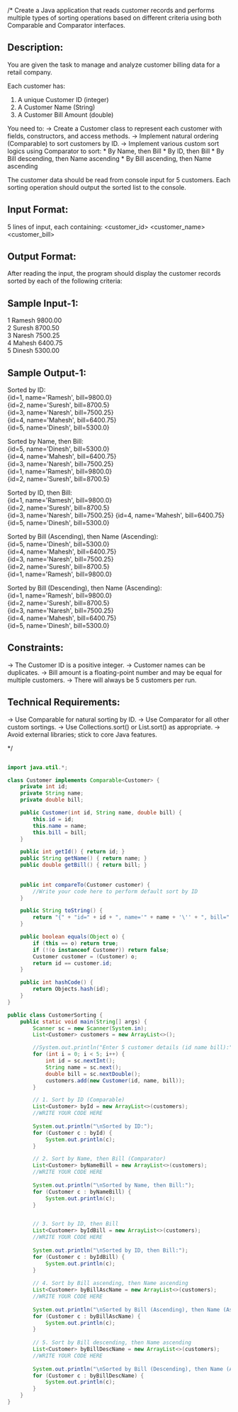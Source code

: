 /* Create a Java application that reads customer records 
and performs multiple types of sorting operations 
based on different criteria using both Comparable and Comparator interfaces.

Description:
------------
You are given the task to manage and analyze customer billing data for a retail company. 

Each customer has:
1. A unique Customer ID (integer)
2. A Customer Name (String)
3. A Customer Bill Amount (double)

You need to:
    -> Create a Customer class to represent each customer with fields, constructors, and access methods.
    -> Implement natural ordering (Comparable) to sort customers by ID.
    -> Implement various custom sort logics using Comparator to sort:
        * By Name, then Bill
        * By ID, then Bill
        * By Bill descending, then Name ascending
        * By Bill ascending, then Name ascending

The customer data should be read from console input for 5 customers. 
Each sorting operation should output the sorted list to the console.

Input Format:
-------------
5 lines of input, each containing: <customer_id> <customer_name> <customer_bill>

Output Format:
--------------
After reading the input, the program should display the customer records sorted by each of the following criteria:

Sample Input-1:
---------------
1 Ramesh 9800.00                                                                
2 Suresh 8700.50                                                                
3 Naresh 7500.25                                                                
4 Mahesh 6400.75                                                                
5 Dinesh 5300.00

Sample Output-1:
---------------
Sorted by ID:                                                                   
{id=1, name='Ramesh', bill=9800.0}                                              
{id=2, name='Suresh', bill=8700.5}                                              
{id=3, name='Naresh', bill=7500.25}                                             
{id=4, name='Mahesh', bill=6400.75}                                             
{id=5, name='Dinesh', bill=5300.0}                                              
                                                                                
Sorted by Name, then Bill:                                                      
{id=5, name='Dinesh', bill=5300.0}                                              
{id=4, name='Mahesh', bill=6400.75}                                             
{id=3, name='Naresh', bill=7500.25}                                             
{id=1, name='Ramesh', bill=9800.0}                                              
{id=2, name='Suresh', bill=8700.5}                                              
                                                                                
Sorted by ID, then Bill:                                                        
{id=1, name='Ramesh', bill=9800.0}                                              
{id=2, name='Suresh', bill=8700.5}                                              
{id=3, name='Naresh', bill=7500.25}
{id=4, name='Mahesh', bill=6400.75}                                             
{id=5, name='Dinesh', bill=5300.0}                                              
                                                                                
Sorted by Bill (Ascending), then Name (Ascending):                              
{id=5, name='Dinesh', bill=5300.0}                                              
{id=4, name='Mahesh', bill=6400.75}                                             
{id=3, name='Naresh', bill=7500.25}                                             
{id=2, name='Suresh', bill=8700.5}                                              
{id=1, name='Ramesh', bill=9800.0}                                              
                                                                                
Sorted by Bill (Descending), then Name (Ascending):                             
{id=1, name='Ramesh', bill=9800.0}                                              
{id=2, name='Suresh', bill=8700.5}                                              
{id=3, name='Naresh', bill=7500.25}                                             
{id=4, name='Mahesh', bill=6400.75}                                             
{id=5, name='Dinesh', bill=5300.0}  


Constraints:
------------
-> The Customer ID is a positive integer.
-> Customer names can be duplicates.
-> Bill amount is a floating-point number and may be equal for multiple customers.
-> There will always be 5 customers per run.

Technical Requirements:
------------------------
-> Use Comparable for natural sorting by ID.
-> Use Comparator for all other custom sortings.
-> Use Collections.sort() or List.sort() as appropriate.
-> Avoid external libraries; stick to core Java features.




*/


```java

import java.util.*;

class Customer implements Comparable<Customer> {
    private int id;
    private String name;
    private double bill;

    public Customer(int id, String name, double bill) {
        this.id = id;
        this.name = name;
        this.bill = bill;
    }

    public int getId() { return id; }
    public String getName() { return name; }
    public double getBill() { return bill; }
    
 
    public int compareTo(Customer customer) {
        //Write your code here to perform default sort by ID
    }

    public String toString() {
        return "{" + "id=" + id + ", name='" + name + '\'' + ", bill=" + bill + '}';
    }

    public boolean equals(Object o) {
        if (this == o) return true;
        if (!(o instanceof Customer)) return false;
        Customer customer = (Customer) o;
        return id == customer.id;
    }

    public int hashCode() {
        return Objects.hash(id);
    }
}

public class CustomerSorting {
    public static void main(String[] args) {
        Scanner sc = new Scanner(System.in);
        List<Customer> customers = new ArrayList<>();

        //System.out.println("Enter 5 customer details (id name bill):");
        for (int i = 0; i < 5; i++) {
            int id = sc.nextInt();
            String name = sc.next();
            double bill = sc.nextDouble();
            customers.add(new Customer(id, name, bill));
        }

        // 1. Sort by ID (Comparable)
        List<Customer> byId = new ArrayList<>(customers);
        //WRITE YOUR CODE HERE
        
        System.out.println("\nSorted by ID:");
		for (Customer c : byId) {
			System.out.println(c);
		}

        // 2. Sort by Name, then Bill (Comparator)
        List<Customer> byNameBill = new ArrayList<>(customers);
        //WRITE YOUR CODE HERE
        
        System.out.println("\nSorted by Name, then Bill:");
		for (Customer c : byNameBill) {
			System.out.println(c);
		}


        // 3. Sort by ID, then Bill
        List<Customer> byIdBill = new ArrayList<>(customers);
        //WRITE YOUR CODE HERE
        
        System.out.println("\nSorted by ID, then Bill:");
		for (Customer c : byIdBill) {
			System.out.println(c);
		}
		
		// 4. Sort by Bill ascending, then Name ascending
		List<Customer> byBillAscName = new ArrayList<>(customers);
		//WRITE YOUR CODE HERE
		
		System.out.println("\nSorted by Bill (Ascending), then Name (Ascending):");
		for (Customer c : byBillAscName) {
			System.out.println(c);
		}
		
		// 5. Sort by Bill descending, then Name ascending
		List<Customer> byBillDescName = new ArrayList<>(customers);
		//WRITE YOUR CODE HERE
		
		System.out.println("\nSorted by Bill (Descending), then Name (Ascending):");
		for (Customer c : byBillDescName) {
			System.out.println(c);
		}
    }
}
```